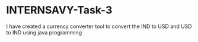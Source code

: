 # INTERNSAVY-Task-3
I have created a currency converter tool to convert the IND to USD and USD to IND using java programming
